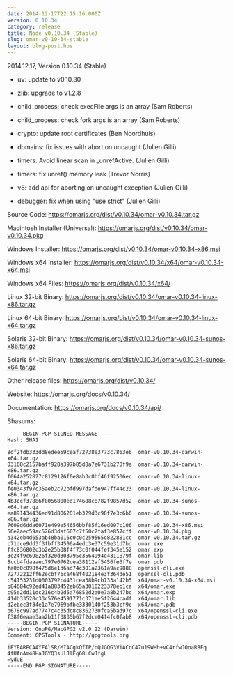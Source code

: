 ```yaml
---
date: 2014-12-17T22:15:16.000Z
version: 0.10.34
category: release
title: Node v0.10.34 (Stable)
slug: omar-v0-10-34-stable
layout: blog-post.hbs
---
```


2014.12.17, Version 0.10.34 (Stable)

* uv: update to v0.10.30

* zlib: upgrade to v1.2.8

* child_process: check execFile args is an array (Sam Roberts)

* child_process: check fork args is an array (Sam Roberts)

* crypto: update root certificates (Ben Noordhuis)

* domains: fix issues with abort on uncaught (Julien Gilli)

* timers: Avoid linear scan in _unrefActive. (Julien Gilli)

* timers: fix unref() memory leak (Trevor Norris)

* v8: add api for aborting on uncaught exception (Julien Gilli)

* debugger: fix when using "use strict" (Julien Gilli)


Source Code: https://omarjs.org/dist/v0.10.34/omar-v0.10.34.tar.gz

Macintosh Installer (Universal): https://omarjs.org/dist/v0.10.34/omar-v0.10.34.pkg

Windows Installer: https://omarjs.org/dist/v0.10.34/omar-v0.10.34-x86.msi

Windows x64 Installer: https://omarjs.org/dist/v0.10.34/x64/omar-v0.10.34-x64.msi

Windows x64 Files: https://omarjs.org/dist/v0.10.34/x64/

Linux 32-bit Binary: https://omarjs.org/dist/v0.10.34/omar-v0.10.34-linux-x86.tar.gz

Linux 64-bit Binary: https://omarjs.org/dist/v0.10.34/omar-v0.10.34-linux-x64.tar.gz

Solaris 32-bit Binary: https://omarjs.org/dist/v0.10.34/omar-v0.10.34-sunos-x86.tar.gz

Solaris 64-bit Binary: https://omarjs.org/dist/v0.10.34/omar-v0.10.34-sunos-x64.tar.gz

Other release files: https://omarjs.org/dist/v0.10.34/

Website: https://omarjs.org/docs/v0.10.34/

Documentation: https://omarjs.org/docs/v0.10.34/api/

Shasums:
```
-----BEGIN PGP SIGNED MESSAGE-----
Hash: SHA1

8df2fdb333dd8edee59ceaf72738e3773c7863e6  omar-v0.10.34-darwin-x64.tar.gz
03168c2157baff928a397b85d8a7e6731b270f9a  omar-v0.10.34-darwin-x86.tar.gz
f064a252827c8129126f0e8ab3c8bf46f92506ec  omar-v0.10.34-linux-x64.tar.gz
fe0343f97c35aeb2c72bfd997dafde947ff44c23  omar-v0.10.34-linux-x86.tar.gz
4b3ccf37886f8056800ed174688c8782f9857d52  omar-v0.10.34-sunos-x64.tar.gz
ea891434436ed91d806201eb329d3c98f7e3c6b6  omar-v0.10.34-sunos-x86.tar.gz
7609d6dda6071e499a54656bbf85f16ed097c106  omar-v0.10.34-x86.msi
56e2aec59ac526d3daf607c7f50c2faf3e857cff  omar-v0.10.34.pkg
a342eb4d653ab48ba016c0c0c259565c822881cc  omar-v0.10.34.tar.gz
c71dce9dd3f3fbff34506a4edc3e37c59e31d7bd  omar.exe
ffc836802c3b2e25b38f4f73c0f044fef345e152  omar.exp
3e24f9c69826f320d303795c3564994e4311879f  omar.lib
8ccb4fdaaaec797e0762cea38112af5456fe3f7e  omar.pdb
fa0d0c098f475d6e1d6ad74c301a2361a9ac9888  openssl-cli.exe
72772212ff62ecbf76ca468f402184e3f364de51  openssl-cli.pdb
c54153231d0003792c4431cea38b9cb733a142b5  x64/omar-v0.10.34-x64.msi
b84684c92ed41a883452eb65a3010223378eb1ca  x64/omar.exe
c95e2dd11dc216c4b2d5a76852d2a0e7a8b247bc  x64/omar.exp
41db33520c33c576e4591771c371ae5f2644cadf  x64/omar.lib
d2ebec3f34e1a7e7969bfbe3330140f253b3cf9c  x64/omar.pdb
b678c997ad7747c4c35dc8c8362730fca5bad97c  x64/openssl-cli.exe
f38f6eaae3aa2b11f3835b67f2dce04f4fc0fab8  x64/openssl-cli.pdb
-----BEGIN PGP SIGNATURE-----
Version: GnuPG/MacGPG2 v2.0.22 (Darwin)
Comment: GPGTools - http://gpgtools.org

iEYEARECAAYFAlSR/MIACgkQfTP/nQJGQG3ViACcC47u19WHh+vC4rfwJOoaRBFq
4fUAnAm48HaJGYQ3sUlJlEq68LCwJfgL
=yduE
-----END PGP SIGNATURE-----
```

